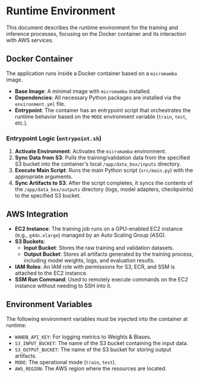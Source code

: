 # Runtime Environment

This document describes the runtime environment for the training and inference processes, focusing on the Docker container and its interaction with AWS services.

## Docker Container

The application runs inside a Docker container based on a `micromamba` image.

-   **Base Image**: A minimal image with `micromamba` installed.
-   **Dependencies**: All necessary Python packages are installed via the `environment.yml` file.
-   **Entrypoint**: The container has an entrypoint script that orchestrates the runtime behavior based on the `MODE` environment variable (`train`, `test`, etc.).

### Entrypoint Logic (`entrypoint.sh`)

1.  **Activate Environment**: Activates the `micromamba` environment.
2.  **Sync Data from S3**: Pulls the training/validation data from the specified S3 bucket into the container's local `/app/data_box/inputs` directory.
3.  **Execute Main Script**: Runs the main Python script (`src/main.py`) with the appropriate arguments.
4.  **Sync Artifacts to S3**: After the script completes, it syncs the contents of the `/app/data_box/outputs` directory (logs, model adapters, checkpoints) to the specified S3 bucket.

## AWS Integration

-   **EC2 Instance**: The training job runs on a GPU-enabled EC2 instance (e.g., `g4dn.xlarge`) managed by an Auto Scaling Group (ASG).
-   **S3 Buckets**:
    -   **Input Bucket**: Stores the raw training and validation datasets.
    -   **Output Bucket**: Stores all artifacts generated by the training process, including model weights, logs, and evaluation results.
-   **IAM Roles**: An IAM role with permissions for S3, ECR, and SSM is attached to the EC2 instance.
-   **SSM Run Command**: Used to remotely execute commands on the EC2 instance without needing to SSH into it.

## Environment Variables

The following environment variables must be injected into the container at runtime:

-   `WANDB_API_KEY`: For logging metrics to Weights & Biases.
-   `S3_INPUT_BUCKET`: The name of the S3 bucket containing the input data.
-   `S3_OUTPUT_BUCKET`: The name of the S3 bucket for storing output artifacts.
-   `MODE`: The operational mode (`train`, `test`).
-   `AWS_REGION`: The AWS region where the resources are located.

